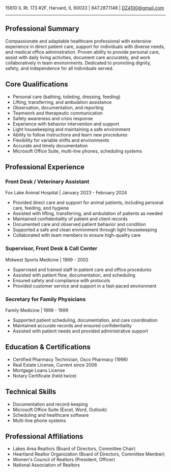 15810 IL Rt. 173 #2F, Harvard, IL 60033 | 847.287.1148 | DZ4100@gmail.com

---

## Professional Summary
Compassionate and adaptable healthcare professional with extensive experience in direct patient care, support for individuals with diverse needs, and medical office administration. Proven ability to provide personal care, assist with daily living activities, document care accurately, and work collaboratively in team environments. Dedicated to promoting dignity, safety, and independence for all individuals served.

## Core Qualifications
- Personal care (bathing, toileting, dressing, feeding)
- Lifting, transferring, and ambulation assistance
- Observation, documentation, and reporting
- Teamwork and therapeutic communication
- Safety awareness and crisis response
- Experience with behavior intervention and support
- Light housekeeping and maintaining a safe environment
- Ability to follow instructions and learn new procedures
- Flexibility for variable shifts and environments
- Accurate and timely documentation
- Microsoft Office Suite, multi-line phones, scheduling systems

## Professional Experience

### Front Desk / Veterinary Assistant
Fox Lake Animal Hospital | January 2023 - February 2024
- Provided direct care and support for animal patients, including personal care, feeding, and hygiene
- Assisted with lifting, transferring, and ambulation of patients as needed
- Maintained confidentiality of patient and client records
- Documented care and observed patient behavior and condition
- Supported a safe and clean environment through light housekeeping
- Collaborated with team members to ensure high-quality care

### Supervisor, Front Desk & Call Center
Midwest Sports Medicine | 1999 - 2002
- Supervised and trained staff in patient care and office procedures
- Assisted with patient flow, documentation, and scheduling
- Ensured safety and compliance with protocols
- Provided customer service and support in a fast-paced environment

### Secretary for Family Physicians
Family Medicine | 1998 - 1999
- Supported patient scheduling, documentation, and care coordination
- Maintained accurate records and ensured confidentiality
- Assisted with patient needs and provided administrative support

## Education & Certifications
- Certified Pharmacy Technician, Osco Pharmacy (1996)
- Real Estate License, Current since 2006
- Mortgage Loans License
- Notary Certificate (held twice)

## Technical Skills
- Documentation and record-keeping
- Microsoft Office Suite (Excel, Word, Outlook)
- Scheduling and healthcare software
- Multi-line phone systems

## Professional Affiliations
- Lakes Area Realtors (Board of Directors, Committee Chair)
- Heartland Realtor Organization (Board of Directors, Committee Member)
- Women's Council of Realtors (President, Officer)
- National Association of Realtors

